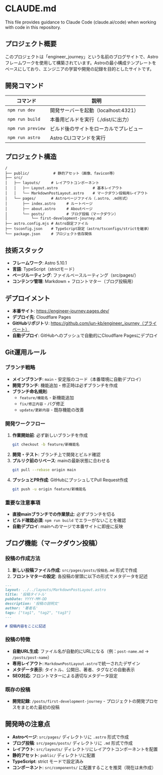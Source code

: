 # CLAUDE.md

This file provides guidance to Claude Code (claude.ai/code) when working with code in this repository.

## プロジェクト概要

このプロジェクトは「engineer_journey」という名前のブログサイトで、Astroフレームワークを使用して構築されています。Astroの最小構成テンプレートをベースにしており、エンジニアの学習や開発の記録を目的としたサイトです。

## 開発コマンド

| コマンド | 説明 |
|----------|------|
| `npm run dev` | 開発サーバーを起動（localhost:4321） |
| `npm run build` | 本番用ビルドを実行（./dist/に出力） |
| `npm run preview` | ビルド後のサイトをローカルでプレビュー |
| `npm run astro` | Astro CLIコマンドを実行 |

## プロジェクト構造

```
/
├── public/           # 静的アセット（画像、favicon等）
├── src/
│   ├── layouts/     # レイアウトコンポーネント
│   │   ├── Layout.astro                # 基本レイアウト
│   │   └── MarkdownPostLayout.astro    # マークダウン投稿用レイアウト
│   └── pages/       # Astroページファイル（.astro、.md形式）
│       ├── index.astro     # ルートページ
│       ├── about.astro     # Aboutページ
│       └── posts/          # ブログ投稿（マークダウン）
│           └── first-development-journey.md
├── astro.config.mjs # Astro設定ファイル
├── tsconfig.json    # TypeScript設定（astro/tsconfigs/strictを継承）
└── package.json     # プロジェクト依存関係
```

## 技術スタック

- **フレームワーク**: Astro 5.10.1
- **言語**: TypeScript（strictモード）
- **ページルーティング**: ファイルベースルーティング（src/pages/）
- **コンテンツ管理**: Markdown + フロントマター（ブログ投稿用）

## デプロイメント

- **本番サイト**: https://engineer-journey.pages.dev/
- **デプロイ先**: Cloudflare Pages
- **GitHubリポジトリ**: https://github.com/jun-kb/engineer_journey（プライベート）
- **自動デプロイ**: GitHubへのプッシュで自動的にCloudflare Pagesにデプロイ

## Git運用ルール

### ブランチ戦略
- **メインブランチ**: `main` - 安定版のコード（本番環境に自動デプロイ）
- **開発ブランチ**: 機能追加・修正時は必ずブランチを作成
- **ブランチ命名規則**:
  - `feature/機能名` - 新機能追加
  - `fix/修正内容` - バグ修正  
  - `update/更新内容` - 既存機能の改善

### 開発ワークフロー
1. **作業開始前**: 必ず新しいブランチを作成
   ```bash
   git checkout -b feature/新機能名
   ```
2. **開発・テスト**: ブランチ上で開発とビルド確認
3. **プルリク前のリベース**: mainの最新状態に合わせる
   ```bash
   git pull --rebase origin main
   ```
4. **プッシュとPR作成**: GitHubにプッシュしてPull Request作成
   ```bash
   git push -u origin feature/新機能名
   ```

### 重要な注意事項
- **直接mainブランチでの作業禁止**: 必ずブランチを切る
- **ビルド確認必須**: `npm run build` でエラーがないことを確認
- **自動デプロイ**: mainへのマージで本番サイトに即座に反映

## ブログ機能（マークダウン投稿）

### 投稿の作成方法

1. **新しい投稿ファイル作成**: `src/pages/posts/投稿名.md` 形式で作成
2. **フロントマターの設定**: 各投稿の冒頭に以下の形式でメタデータを記述

```markdown
---
layout: ../../layouts/MarkdownPostLayout.astro
title: '投稿タイトル'
pubDate: YYYY-MM-DD
description: '投稿の説明文'
author: '著者名'
tags: ["tag1", "tag2", "tag3"]
---

# 投稿内容をここに記述
```

### 投稿の特徴

- **自動URL生成**: ファイル名が自動的にURLになる（例：`post-name.md` → `/posts/post-name`）
- **専用レイアウト**: `MarkdownPostLayout.astro`で統一されたデザイン
- **メタデータ表示**: タイトル、公開日、著者、タグなどの自動表示
- **SEO対応**: フロントマターによる適切なメタデータ設定

### 既存の投稿

- **開発記録**: `/posts/first-development-journey` - プロジェクトの開発プロセスをまとめた最初の投稿

## 開発時の注意点

- **Astroページ**: `src/pages/` ディレクトリに `.astro` 形式で作成
- **ブログ投稿**: `src/pages/posts/` ディレクトリに `.md` 形式で作成
- **レイアウト**: `src/layouts/` ディレクトリにレイアウトコンポーネントを配置
- **静的アセット**: `public/` ディレクトリに配置
- **TypeScript**: strict モードで設定済み
- **コンポーネント**: `src/components/` に配置することを推奨（現在は未作成）